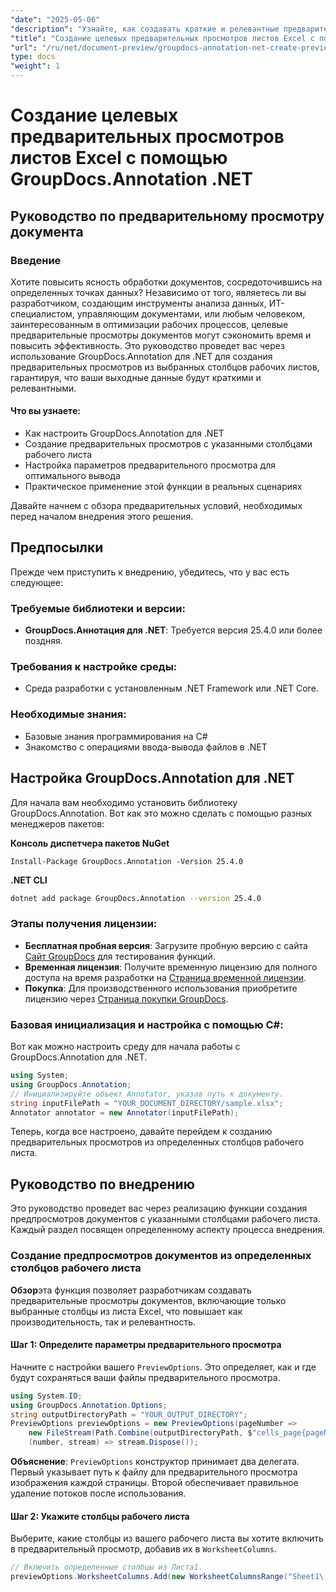 ```yaml
---
"date": "2025-05-06"
"description": "Узнайте, как создавать краткие и релевантные предварительные просмотры документов из определенных столбцов листа с помощью GroupDocs.Annotation для .NET. Идеально подходит для оптимизации рабочих процессов в анализе данных и управлении ИТ."
"title": "Создание целевых предварительных просмотров листов Excel с помощью GroupDocs.Annotation .NET"
"url": "/ru/net/document-preview/groupdocs-annotation-net-create-previews-worksheet-columns/"
type: docs
"weight": 1
---
```


# Создание целевых предварительных просмотров листов Excel с помощью GroupDocs.Annotation .NET
## Руководство по предварительному просмотру документа
### Введение
Хотите повысить ясность обработки документов, сосредоточившись на определенных точках данных? Независимо от того, являетесь ли вы разработчиком, создающим инструменты анализа данных, ИТ-специалистом, управляющим документами, или любым человеком, заинтересованным в оптимизации рабочих процессов, целевые предварительные просмотры документов могут сэкономить время и повысить эффективность. Это руководство проведет вас через использование GroupDocs.Annotation для .NET для создания предварительных просмотров из выбранных столбцов рабочих листов, гарантируя, что ваши выходные данные будут краткими и релевантными.

#### Что вы узнаете:
- Как настроить GroupDocs.Annotation для .NET
- Создание предварительных просмотров с указанными столбцами рабочего листа
- Настройка параметров предварительного просмотра для оптимального вывода
- Практическое применение этой функции в реальных сценариях

Давайте начнем с обзора предварительных условий, необходимых перед началом внедрения этого решения.
## Предпосылки
Прежде чем приступить к внедрению, убедитесь, что у вас есть следующее:

### Требуемые библиотеки и версии:
- **GroupDocs.Аннотация для .NET**: Требуется версия 25.4.0 или более поздняя.

### Требования к настройке среды:
- Среда разработки с установленным .NET Framework или .NET Core.

### Необходимые знания:
- Базовые знания программирования на C#
- Знакомство с операциями ввода-вывода файлов в .NET
## Настройка GroupDocs.Annotation для .NET
Для начала вам необходимо установить библиотеку GroupDocs.Annotation. Вот как это можно сделать с помощью разных менеджеров пакетов:

**Консоль диспетчера пакетов NuGet**
```plaintext
Install-Package GroupDocs.Annotation -Version 25.4.0
```

**\.NET CLI**
```bash
dotnet add package GroupDocs.Annotation --version 25.4.0
```

### Этапы получения лицензии:
- **Бесплатная пробная версия**: Загрузите пробную версию с сайта [Сайт GroupDocs](https://releases.groupdocs.com/annotation/net/) для тестирования функций.
- **Временная лицензия**: Получите временную лицензию для полного доступа на время разработки на [Страница временной лицензии](https://purchase.groupdocs.com/temporary-license/).
- **Покупка**: Для производственного использования приобретите лицензию через [Страница покупки GroupDocs](https://purchase.groupdocs.com/buy).
### Базовая инициализация и настройка с помощью C#:
Вот как можно настроить среду для начала работы с GroupDocs.Annotation для .NET.
```csharp
using System;
using GroupDocs.Annotation;
// Инициализируйте объект Annotator, указав путь к документу.
string inputFilePath = "YOUR_DOCUMENT_DIRECTORY/sample.xlsx";
Annotator annotator = new Annotator(inputFilePath);
```
Теперь, когда все настроено, давайте перейдем к созданию предварительных просмотров из определенных столбцов рабочего листа.
## Руководство по внедрению
Это руководство проведет вас через реализацию функции создания предпросмотров документов с указанными столбцами рабочего листа. Каждый раздел посвящен определенному аспекту процесса внедрения.
### Создание предпросмотров документов из определенных столбцов рабочего листа
**Обзор**эта функция позволяет разработчикам создавать предварительные просмотры документов, включающие только выбранные столбцы из листа Excel, что повышает как производительность, так и релевантность.
#### Шаг 1: Определите параметры предварительного просмотра
Начните с настройки вашего `PreviewOptions`. Это определяет, как и где будут сохраняться ваши файлы предварительного просмотра.
```csharp
using System.IO;
using GroupDocs.Annotation.Options;
string outputDirectoryPath = "YOUR_OUTPUT_DIRECTORY";
PreviewOptions previewOptions = new PreviewOptions(pageNumber => 
    new FileStream(Path.Combine(outputDirectoryPath, $"cells_page{pageNumber}.png"), FileMode.Create),
    (number, stream) => stream.Dispose());
```
**Объяснение**: `PreviewOptions` конструктор принимает два делегата. Первый указывает путь к файлу для предварительного просмотра изображения каждой страницы. Второй обеспечивает правильное удаление потоков после использования.
#### Шаг 2: Укажите столбцы рабочего листа
Выберите, какие столбцы из вашего рабочего листа вы хотите включить в предварительный просмотр, добавив их в `WorksheetColumns`.
```csharp
// Включить определенные столбцы из Листа1.
previewOptions.WorksheetColumns.Add(new WorksheetColumnsRange("Sheet1\